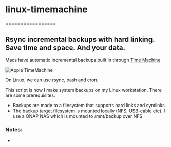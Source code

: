 # linux-timemachine
=================

## Rsync incremental backups with hard linking. Save time and space. And your data.

Macs have automatic incremental backups built in through [Time Machine](http://en.wikipedia.org/wiki/Time_Machine_%28Mac_OS%29)

![Apple TimeMachine](http://ekenberg.github.io/linux-timemachine/images/mac-timemachine.png)

On Linux, we can use rsync, bash and cron.

This script is how I make system backups on my Linux workstation. There are some prerequisites:

* Backups are made to a filesystem that supports hard links and symlinks.
* The backup target filesystem is mounted locally (NFS, USB-cable etc). I use a ONAP NAS which is mounted to /mnt/backup over NFS

### Notes:

* 